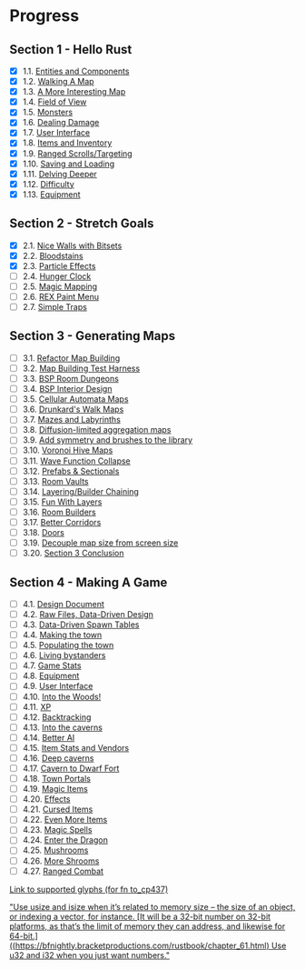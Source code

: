 # Progress
## Section 1 - Hello Rust
* [x] 1.1. [Entities and Components](https://bfnightly.bracketproductions.com/rustbook/chapter_2.html)
* [x] 1.2. [Walking A Map](https://bfnightly.bracketproductions.com/rustbook/chapter_3.html)
* [x] 1.3. [A More Interesting Map](https://bfnightly.bracketproductions.com/rustbook/chapter_4.html)
* [x] 1.4. [Field of View](https://bfnightly.bracketproductions.com/rustbook/chapter_5.html)
* [x] 1.5. [Monsters](https://bfnightly.bracketproductions.com/rustbook/chapter_6.html)
* [x] 1.6. [Dealing Damage](https://bfnightly.bracketproductions.com/rustbook/chapter_7.html)
* [x] 1.7. [User Interface](https://bfnightly.bracketproductions.com/rustbook/chapter_8.html)
* [x] 1.8. [Items and Inventory](https://bfnightly.bracketproductions.com/rustbook/chapter_9.html)
* [x] 1.9. [Ranged Scrolls/Targeting](https://bfnightly.bracketproductions.com/rustbook/chapter_10.html)
* [x] 1.10. [Saving and Loading](https://bfnightly.bracketproductions.com/rustbook/chapter_11.html)
* [x] 1.11. [Delving Deeper](https://bfnightly.bracketproductions.com/rustbook/chapter_12.html)
* [x] 1.12. [Difficulty](https://bfnightly.bracketproductions.com/rustbook/chapter_13.html)
* [x] 1.13. [Equipment](https://bfnightly.bracketproductions.com/rustbook/chapter_14.html)
## Section 2 - Stretch Goals
* [x] 2.1. [Nice Walls with Bitsets](https://bfnightly.bracketproductions.com/rustbook/chapter_16.html)
* [x] 2.2. [Bloodstains](https://bfnightly.bracketproductions.com/rustbook/chapter_17.html)
* [x] 2.3. [Particle Effects](https://bfnightly.bracketproductions.com/rustbook/chapter_18.html)
* [ ] 2.4. [Hunger Clock](https://bfnightly.bracketproductions.com/rustbook/chapter_19.html)
* [ ] 2.5. [Magic Mapping](https://bfnightly.bracketproductions.com/rustbook/chapter_20.html)
* [ ] 2.6. [REX Paint Menu](https://bfnightly.bracketproductions.com/rustbook/chapter_21.html)
* [ ] 2.7. [Simple Traps](https://bfnightly.bracketproductions.com/rustbook/chapter_22.html)
## Section 3 - Generating Maps
* [ ] 3.1. [Refactor Map Building](https://bfnightly.bracketproductions.com/rustbook/chapter_23.html)
* [ ] 3.2. [Map Building Test Harness](https://bfnightly.bracketproductions.com/rustbook/chapter_24.html)
* [ ] 3.3. [BSP Room Dungeons](https://bfnightly.bracketproductions.com/rustbook/chapter_25.html)
* [ ] 3.4. [BSP Interior Design](https://bfnightly.bracketproductions.com/rustbook/chapter_26.html)
* [ ] 3.5. [Cellular Automata Maps](https://bfnightly.bracketproductions.com/rustbook/chapter_27.html)
* [ ] 3.6. [Drunkard's Walk Maps](https://bfnightly.bracketproductions.com/rustbook/chapter_28.html)
* [ ] 3.7. [Mazes and Labyrinths](https://bfnightly.bracketproductions.com/rustbook/chapter_29.html)
* [ ] 3.8. [Diffusion-limited aggregation maps](https://bfnightly.bracketproductions.com/rustbook/chapter_30.html)
* [ ] 3.9. [Add symmetry and brushes to the library](https://bfnightly.bracketproductions.com/rustbook/chapter_31.html)
* [ ] 3.10. [Voronoi Hive Maps](https://bfnightly.bracketproductions.com/rustbook/chapter_32.html)
* [ ] 3.11. [Wave Function Collapse](https://bfnightly.bracketproductions.com/rustbook/chapter_33.html)
* [ ] 3.12. [Prefabs & Sectionals](https://bfnightly.bracketproductions.com/rustbook/chapter_34.html)
* [ ] 3.13. [Room Vaults](https://bfnightly.bracketproductions.com/rustbook/chapter_35.html)
* [ ] 3.14. [Layering/Builder Chaining](https://bfnightly.bracketproductions.com/rustbook/chapter_36.html)
* [ ] 3.15. [Fun With Layers](https://bfnightly.bracketproductions.com/rustbook/chapter_37.html)
* [ ] 3.16. [Room Builders](https://bfnightly.bracketproductions.com/rustbook/chapter_38.html)
* [ ] 3.17. [Better Corridors](https://bfnightly.bracketproductions.com/rustbook/chapter_39.html)
* [ ] 3.18. [Doors](https://bfnightly.bracketproductions.com/rustbook/chapter_40.html)
* [ ] 3.19. [Decouple map size from screen size](https://bfnightly.bracketproductions.com/rustbook/chapter_41.html)
* [ ] 3.20. [Section 3 Conclusion](https://bfnightly.bracketproductions.com/rustbook/chapter_42.html)
## Section 4 - Making A Game
* [ ] 4.1. [Design Document](https://bfnightly.bracketproductions.com/rustbook/chapter_44.html)
* [ ] 4.2. [Raw Files, Data-Driven Design](https://bfnightly.bracketproductions.com/rustbook/chapter_45.html)
* [ ] 4.3. [Data-Driven Spawn Tables](https://bfnightly.bracketproductions.com/rustbook/chapter_46.html)
* [ ] 4.4. [Making the town](https://bfnightly.bracketproductions.com/rustbook/chapter_47.html)
* [ ] 4.5. [Populating the town](https://bfnightly.bracketproductions.com/rustbook/chapter_48.html)
* [ ] 4.6. [Living bystanders](https://bfnightly.bracketproductions.com/rustbook/chapter_49.html)
* [ ] 4.7. [Game Stats](https://bfnightly.bracketproductions.com/rustbook/chapter_50.html)
* [ ] 4.8. [Equipment](https://bfnightly.bracketproductions.com/rustbook/chapter_51.html)
* [ ] 4.9. [User Interface](https://bfnightly.bracketproductions.com/rustbook/chapter_52.html)
* [ ] 4.10. [Into the Woods!](https://bfnightly.bracketproductions.com/rustbook/chapter_53.html)
* [ ] 4.11. [XP](https://bfnightly.bracketproductions.com/rustbook/chapter_54.html)
* [ ] 4.12. [Backtracking](https://bfnightly.bracketproductions.com/rustbook/chapter_55.html)
* [ ] 4.13. [Into the caverns](https://bfnightly.bracketproductions.com/rustbook/chapter_56.html)
* [ ] 4.14. [Better AI](https://bfnightly.bracketproductions.com/rustbook/chapter_57.html)
* [ ] 4.15. [Item Stats and Vendors](https://bfnightly.bracketproductions.com/rustbook/chapter_58.html)
* [ ] 4.16. [Deep caverns](https://bfnightly.bracketproductions.com/rustbook/chapter_59.html)
* [ ] 4.17. [Cavern to Dwarf Fort](https://bfnightly.bracketproductions.com/rustbook/chapter_60.html)
* [ ] 4.18. [Town Portals](https://bfnightly.bracketproductions.com/rustbook/chapter_61.html)
* [ ] 4.19. [Magic Items](https://bfnightly.bracketproductions.com/rustbook/chapter_62.html)
* [ ] 4.20. [Effects](https://bfnightly.bracketproductions.com/rustbook/chapter_63.html)
* [ ] 4.21. [Cursed Items](https://bfnightly.bracketproductions.com/rustbook/chapter_64.html)
* [ ] 4.22. [Even More Items](https://bfnightly.bracketproductions.com/rustbook/chapter_65.html)
* [ ] 4.23. [Magic Spells](https://bfnightly.bracketproductions.com/rustbook/chapter_66.html)
* [ ] 4.24. [Enter the Dragon](https://bfnightly.bracketproductions.com/rustbook/chapter_67.html)
* [ ] 4.25. [Mushrooms](https://bfnightly.bracketproductions.com/rustbook/chapter_68.html)
* [ ] 4.26. [More Shrooms](https://bfnightly.bracketproductions.com/rustbook/chapter_69.html)
* [ ] 4.27. [Ranged Combat](https://bfnightly.bracketproductions.com/rustbook/chapter_70.html)

[Link to supported glyphs (for fn to_cp437)](https://docs.rs/rltk/0.5.15/src/rltk/codepage437.rs.html#2-276)

["Use usize and isize when it’s related to memory size – the size of an object, or indexing a vector, for instance. [It will be a 32-bit number on 32-bit platforms, as that’s the limit of memory they can address, and likewise for 64-bit.]((https://bfnightly.bracketproductions.com/rustbook/chapter_61.html)
Use u32 and i32 when you just want numbers."](https://users.rust-lang.org/t/i32-vs-isize-u32-vs-usize/22657/3)
